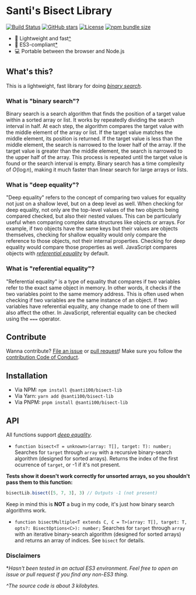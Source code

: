 # Santi's Bisect Library

[![Build Status](https://github.com/santi100a/bisect-lib/actions/workflows/main.yml/badge.svg)](https://github.com/santi100a/bisect-lib/actions)
[![GitHub stars](https://img.shields.io/github/stars/santi100a/bisect-lib.svg)](https://github.com/santi100a/bisect-lib)
[![License](https://img.shields.io/github/license/santi100a/bisect-lib.svg)](https://github.com/santi100a/bisect-lib)
[![npm bundle size](https://img.shields.io/bundlephobia/min/@santi100/bisect-lib)](https://bundlephobia.com/package/@santi100/bisect-lib@latest)


- 🚀 Lightweight and fast[^](#disclaimers)
- 👴 ES3-compliant[*](#disclaimers)
- 💻 Portable between the browser and Node.js


## What's this?
This is a lightweight, fast library for doing [*binary search*](#what-is-binary-search).

### What is "binary search"?
Binary search is a search algorithm that finds the position of a target value within a sorted array or list. It works by repeatedly dividing the search interval in half. At each step, the algorithm compares the target value with the middle element of the array or list. If the target value matches the middle element, its position is returned. If the target value is less than the middle element, the search is narrowed to the lower half of the array. If the target value is greater than the middle element, the search is narrowed to the upper half of the array. This process is repeated until the target value is found or the search interval is empty. Binary search has a time complexity of $O(\log{n})$, making it much faster than linear search for large arrays or lists.
### What is "deep equality"? 
"Deep equality" refers to the concept of comparing two values for equality not just on a shallow level, but on a deep level as well. When checking for deep equality, not only are the top-level values of the two objects being compared checked, but also their nested values. This can be particularly useful when comparing complex data structures like objects or arrays. For example, if two objects have the same keys but their values are objects themselves, checking for shallow equality would only compare the reference to those objects, not their internal properties. Checking for deep equality would compare those properties as well. JavaScript compares objects with [*referential equality*](#what-is-referential-equality) by default.
### What is "referential equality"?
"Referential equality" is a type of equality that compares if two variables refer to the exact same object in memory. In other words, it checks if the two variables point to the same memory address. This is often used when checking if two variables are the same instance of an object. If two variables have referential equality, any change made to one of them will also affect the other. In JavaScript, referential equality can be checked using the `===` operator.
## Contribute

Wanna contribute? [File an issue](https://github.com/santi100a/bisect-lib/issues) or [pull request](https://github.com/santi100a/bisect-lib/pulls)!
Make sure you follow the [contribution Code of Conduct](https://github.com/santi100a/bisect-lib/blob/main/CODE_OF_CONDUCT.md).
## Installation
- Via NPM: `npm install @santi100/bisect-lib`
- Via Yarn: `yarn add @santi100/bisect-lib`
- Via PNPM: `pnpm install @santi100/bisect-lib`

## API
All functions support [*deep equality*](#what-is-deep-equality).
- `function bisect<T = unknown>(array: T[], target: T): number;` Searches for `target` through `array` with a recursive binary-search algorithm (designed for sorted arrays). Returns the index of the first ocurrence of `target`, or -1 if it's not present.

**Tests show it doesn't work correctly for unsorted arrays, so you shouldn't pass them to this function:**
```javascript
bisectLib.bisect([5, 7, 3], 3) // Outputs -1 (not present)
```
Keep in mind this is **NOT** a bug in my code, it's just how binary search algorithms work.
- `function bisectMultiple<T extends C, C = T>(array: T[], target: T, opts?: BisectOptions<C>): number;`
Searches for `target` through `array` with an iterative binary-search algorithm
(designed for sorted arrays) and returns an array of indices. See `bisect` for details.

### Disclaimers
**Hasn't been tested in an actual ES3 environment. Feel free to open an issue or pull request if you find any non-ES3 thing.*

*^The source code is about 3 kilobytes.*
